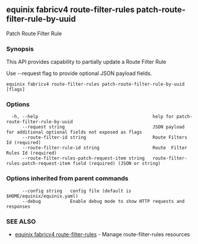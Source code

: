 ## equinix fabricv4 route-filter-rules patch-route-filter-rule-by-uuid

Patch Route Filter Rule

### Synopsis

This API provides capability to partially update a Route Filter Rule

Use --request flag to provide optional JSON payload fields.

```
equinix fabricv4 route-filter-rules patch-route-filter-rule-by-uuid [flags]
```

### Options

```
  -h, --help                                           help for patch-route-filter-rule-by-uuid
      --request string                                 JSON payload for additional optional fields not exposed as flags
      --route-filter-id string                         Route Filters Id (required)
      --route-filter-rule-id string                    Route  Filter  Rules Id (required)
      --route-filter-rules-patch-request-item string   route-filter-rules-patch-request-item field (required) (JSON or string)
```

### Options inherited from parent commands

```
      --config string   config file (default is $HOME/equinix/equinix.yaml)
      --debug           Enable debug mode to show HTTP requests and responses
```

### SEE ALSO

* [equinix fabricv4 route-filter-rules](equinix_fabricv4_route-filter-rules.md)	 - Manage route-filter-rules resources


